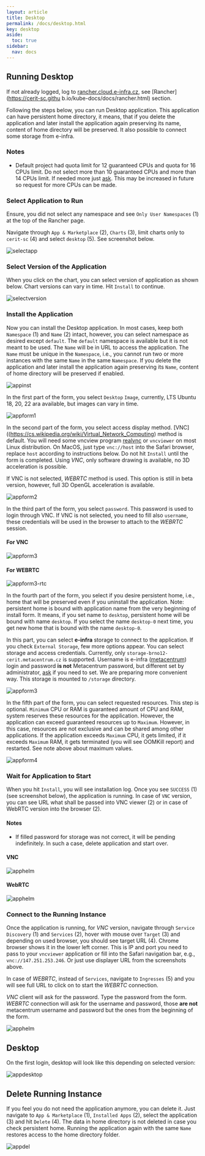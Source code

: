 ```yaml
---
layout: article
title: Desktop
permalink: /docs/desktop.html
key: desktop
aside:
  toc: true
sidebar:
  nav: docs
---
```


## Running Desktop

If not already logged, log to [rancher.cloud.e-infra.cz](https://rancher.cloud.e-infra.cz), see [Rancher](https://cerit-sc.githu
b.io/kube-docs/docs/rancher.html) section.

Following the steps below, you can run Desktop application. This application can have persistent home directory, it means, that if you delete the application and later install the application again preserving its name, content of home directory will be preserved. It also possible to connect some storage from e-infra.

### Notes

* Default project had quota limit for 12 guaranteed CPUs and quota for 16 CPUs limit. Do not select more than 10 guaranteed CPUs and more than 14 CPUs limit. If needed more just [ask](mailto:k8s@ics.muni.cz). This may be increased in future so request for more CPUs can be made.

### Select Application to Run

Ensure, you did not select any namespace and see `Only User Namespaces` (1) at the top of the Rancher page.

Navigate through `App & Marketplace` (2), `Charts` (3), limit charts only to `cerit-sc` (4) and select `desktop` (5). See screenshot below.

![selectapp](desktop/selectapp.png)

### Select Version of the Application

When you click on the chart, you can select version of application as shown below. Chart versions can vary in time. Hit `Install` to continue.

![selectversion](desktop/selectversion.png)

### Install the Application

Now you can install the Desktop application. In most cases, keep both `Namespace` (1) and `Name` (2) intact, however, you can select namespace as desired except `default`. The `default` namespace is available but it is not meant to be used. The `Name` will be in URL to access the application. The `Name` must be unique in the `Namespace`, i.e., you cannot run two or more instances with the same `Name` in the same `Namespace`. If you delete the application and later install the application again preserving its `Name`, content of home directory will be preserved if enabled.

![appinst](desktop/appinst.png)

In the first part of the form, you select `Desktop` `Image`, currently, LTS Ubuntu 18, 20, 22 ara available, but images can vary in time.

![appform1](desktop/appform1.png)

In the second part of the form, you select access display method. [VNC]((https://cs.wikipedia.org/wiki/Virtual_Network_Computing) method is default. You will need some vncview program [realvnc](https://www.realvnc.com/en/connect/download/viewer/) or `vncviewer` on most Linux distribution. On MacOS, just type `vnc://host` into the Safari browser, replace `host` according to instructions below. Do not hit `Install` until the form is completed. Using *VNC*, only software drawing is available, no 3D acceleration is possible.

If VNC is not selected, *WEBRTC* method is used. This option is still in beta version, however, full 3D OpenGL acceleration is available.

![appform2](desktop/appform2.png)

In the third part of the form, you select `password`. This password is used to login through VNC. If VNC is not selected, you need to fill also `username`, these credentials will be used in the browser to attach to the *WEBRTC* session.

#### For VNC
![appform3](desktop/appform3.png)

#### For WEBRTC
![appform3-rtc](desktop/appform3-rtc.png)

In the fourth part of the form, you select if you desire persistent home, i.e., home that will be preserved even if you uninstall the application. Note: persistent home is bound with application name from the very beginning of install form. It means, if you set name to `desktop`, persistent home will be bound with name `desktop`. If you select the name `desktop-0` next time, you get new home that is bound with the name `desktop-0`.

In this part, you can select **e-infra** storage to connect to the application. If you check `External Storage`, few more options appear. You can select storage and access credentials. Currently, only `storage-brno12-cerit.metacentrum.cz` is supported. Username is e-infra ([metacentrum](https://metavo.metacentrum.cz/)) login and password **is not** Metacentrum password, but different set by administrator, [ask](mailto:k8s@ics.muni.cz) if you need to set. We are preparing more convenient way. This storage is mounted to `/storage` directory.

![appform3](desktop/appform4.png)

In the fifth part  of the form, you can select requested resources. This step is optional. `Minimum` CPU or RAM is guaranteed amount of CPU and RAM, system reserves these resources for the application. However, the application can exceed guaranteed resources up to `Maximum`. However, in this case, resources are not exclusive and can be shared among other applications. If the application exceeds `Maximum` CPU, it gets limited, if it exceeds `Maximum` RAM, it gets terminated (you will see OOMKill report) and restarted. See note above about maximum values.

![appform4](desktop/appform5.png)

### Wait for Application to Start

When you hit `Install`, you will see installation log. Once you see `SUCCESS` (1) (see screenshot below), the application is running. In case of `VNC` version, you can see URL what shall be passed into VNC viewer (2) or in case of WebRTC version into the browser (2).

#### Notes

* If filled password for storage was not correct, it will be pending indefinitely. In such a case, delete application and start over.

#### VNC

![apphelm](desktop/apphelm.png)

#### WebRTC

![apphelm](desktop/apphelm-rtc.png)

### Connect to the Running Instance

Once the application is running, for *VNC* version, navigate through `Service Discovery` (1) and `Services` (2), hover with mouse over `Target` (3) and depending on used browser, you should see target URL (4). Chrome browser shows it in the lower left corner. This is IP and port you need to pass to your `vncviewer` application or fill into the Safari navigation bar, e.g., `vnc://147.251.253.246`. Or just use displayer URL from the screenshots above.

In case of *WEBRTC*, instead of `Services`, navigate to `Ingresses` (5) and you will see full URL to click on to start the *WEBRTC* connection.

*VNC* client will ask for the password. Type the password from the form. *WEBRTC* connection will ask for the username and password, those **are not** metacentrum username and password but the ones from the beginning of the form.

![apphelm](desktop/appservice.png)

## Desktop

On the first login, desktop will look like this depending on selected version:

![appdesktop](desktop/ubuntu18.png)

## Delete Running Instance

If you feel you do not need the application anymore, you can delete it. Just navigate to `App & Marketplace` (1), `Installed Apps` (2), select the application (3) and hit `Delete` (4). The data in home directory is not deleted in case you check persistent home. Running the application again with the same `Name` restores access to the home directory folder.

![appdel](desktop/appdel.png)
